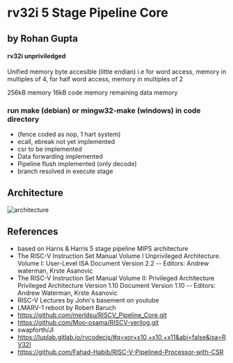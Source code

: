# rv32i 5 Stage Pipeline Core
## by Rohan Gupta
#### rv32i unpriviledged 

Unified memory byte accesible (little endian)
i.e for word access, memory in multiples of 4, for half word access, memory in multiples of 2

256kB memory
16kB code memory
remaining data memory

### run make (debian) or mingw32-make (windows) in code directory
- (fence coded as nop, 1 hart system)
- ecall, ebreak not yet implemented
- csr to be implemented
- Data forwarding implemented
- Pipeline flush implemented (only decode)
- branch resolved in execute stage

## Architecture
![architecture]([https://github.com/Rohan7Gupta/pentaRV/blob/main/RV32%205-stage%20pipeline%20data-path%20(7).jpg])



## References
- based on Harris & Harris 5 stage pipeline MIPS architecture
- The RISC-V Instruction Set Manual Volume I Unprivileged Architecture. Volume I: User-Level ISA Document Version 2.2
-- Editors: Andrew waterman, Krste Asanovic
- The RISC-V Instruction Set Manual Volume II: Privileged Architecture Privileged Architecture Version 1.10 Document Version 1.10
--  Editors: Andrew Waterman, Krste Asanovic 
- RISC-V Lectures by John's basement on youtube
- LMARV-1 reboot by Robert Baruch
- https://github.com/merldsu/RISCV_Pipeline_Core.git
- https://github.com/Moo-osama/RISCV-verilog.git
- swapforth/JI
- https://luplab.gitlab.io/rvcodecjs/#q=xor+x10,+x10,+x11&abi=false&isa=RV32I
- https://github.com/Fahad-Habib/RISC-V-Pipelined-Processor-with-CSR

